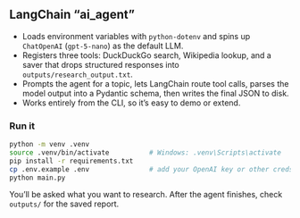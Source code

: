 ## LangChain “ai_agent”


- Loads environment variables with `python-dotenv` and spins up `ChatOpenAI` (`gpt-5-nano`) as the default LLM.
- Registers three tools: DuckDuckGo search, Wikipedia lookup, and a saver that drops structured responses into `outputs/research_output.txt`.
- Prompts the agent for a topic, lets LangChain route tool calls, parses the model output into a Pydantic schema, then writes the final JSON to disk.
- Works entirely from the CLI, so it’s easy to demo or extend.

### Run it
```bash
python -m venv .venv
source .venv/bin/activate          # Windows: .venv\Scripts\activate
pip install -r requirements.txt
cp .env.example .env               # add your OpenAI key or other creds
python main.py
```

You’ll be asked what you want to research. After the agent finishes, check `outputs/` for the saved report.
